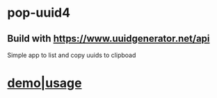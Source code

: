 # pop-uuid4

## Build with https://www.uuidgenerator.net/api

Simple app to list and copy uuids to clipboad 

# [demo|usage](https://marcosflorencio.js.org/pop-uuid4/)
